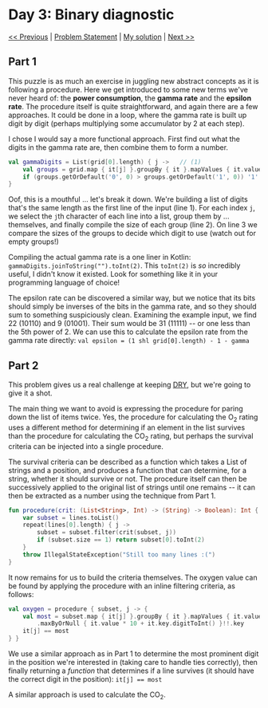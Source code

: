 # Day 3: Binary diagnostic
[<< Previous](Day02.md) | [Problem Statement](https://adventofcode.com/2021/day/3) | [My solution](../src/main/kotlin/puzzles/Day03.kt) | [Next >>](Day04.md)

## Part 1
This puzzle is as much an exercise in juggling new abstract concepts as it is following a procedure. Here we get introduced to some new terms we've never heard of: the **power consumption**, the **gamma rate** and the **epsilon rate**. The procedure itself is quite straightforward, and again there are a few approaches. It could be done in a loop, where the gamma rate is built up digit by digit (perhaps multiplying some accumulator by 2 at each step). 

I chose I would say a more functional approach. First find out what the digits in the gamma rate are, then combine them to form a number.

```kotlin
val gammaDigits = List(grid[0].length) { j ->   // (1)
    val groups = grid.map { it[j] }.groupBy { it }.mapValues { it.value.size }   // (2)
    if (groups.getOrDefault('0', 0) > groups.getOrDefault('1', 0)) '1' else '0'   // (3)
}
```

Oof, this is a mouthful ... let's break it down.
We're building a list of digits that's the same length as the first line of the input (line 1). For each index `j`, we select the `j`th character of each line into a list, group them by ... themselves, and finally compile the size of each group (line 2). On line 3 we compare the sizes of the groups to decide which digit to use (watch out for empty groups!)

Compiling the actual gamma rate is a one liner in Kotlin: `gammaDigits.joinToString("").toInt(2)`. This `toInt(2)` is *so* incredibly useful, I didn't know it existed. Look for something like it in your programming language of choice!

The epsilon rate can be discovered a similar way, but we notice that its bits should simply be inverses of the bits in the gamma rate, and so they should sum to something suspiciously clean. Examining the example input, we find 22 (10110) and 9 (01001). Their sum would be 31 (11111) -- or one less than the 5th power of 2. We can use this to calculate the epsilon rate from the gamma rate directly: `val epsilon = (1 shl grid[0].length) - 1 - gamma` 

## Part 2
This problem gives us a real challenge at keeping [DRY](https://en.wikipedia.org/wiki/Don%27t_repeat_yourself), but we're going to give it a shot.

The main thing we want to avoid is expressing the procedure for paring down the list of items twice. Yes, the procedure for calculating the O<sub>2</sub> rating uses a different method for determining if an element in the list survives than the procedure for calculating the CO<sub>2</sub> rating, but perhaps the survival criteria can be injected into a single procedure.

The survival criteria can be described as a function which takes a List of strings and a position, and produces a function that can determine, for a string, whether it should survive or not. The procedure itself can then be successively applied to the original list of strings until one remains -- it can then be extracted as a number using the technique from Part 1.

```kotlin
fun procedure(crit: (List<String>, Int) -> (String) -> Boolean): Int {
    var subset = lines.toList()
    repeat(lines[0].length) { j ->
        subset = subset.filter(crit(subset, j))
        if (subset.size == 1) return subset[0].toInt(2)
    }
    throw IllegalStateException("Still too many lines :(")
}
```

It now remains for us to build the criteria themselves. The oxygen value can be found by applying the procedure with an inline filtering criteria, as follows:
```kotlin
val oxygen = procedure { subset, j -> {
    val most = subset.map { it[j] }.groupBy { it }.mapValues { it.value.size }
        .maxByOrNull { it.value * 10 + it.key.digitToInt() }!!.key
    it[j] == most
} }
```
We use a similar approach as in Part 1 to determine the most prominent digit in the position we're interested in (taking care to handle ties correctly), then finally returning a *function* that determines if a line survives (it should have the correct digit in the position): `it[j] == most`

A similar approach is used to calculate the CO<sub>2</sub>.